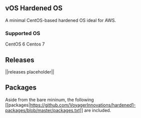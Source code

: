 ## vOS Hardened OS
A minimal CentOS-based hardened OS ideal for AWS.

### Supported OS
CentOS 6
Centos 7

## Releases
||releases placeholder||

## Packages
Aside from the bare mininum, the following [[packages|https://github.com/VoyagerInnovations/hardened1-packages/blob/master/packages.txt]] are included.
#
